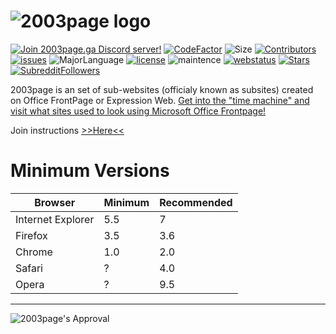 # ![2003page logo](http://2003page.ga/misc/promotionalmaterial/PromoLogo.png)
<a href="https://discord.gg/krawxAz"><img src="https://discordapp.com/api/guilds/669674979389865984/embed.png" alt="Join 2003page.ga Discord server!"/></a> [![CodeFactor](https://www.codefactor.io/repository/github/2003tech/2003page.ga/badge)](https://www.codefactor.io/repository/github/2003tech/2003page.ga) ![Size](https://img.shields.io/github/repo-size/2003tech/2003page.ga) [![Contributors](https://img.shields.io/github/contributors/2003tech/2003page.ga)](https://github.com/2003tech/2003page.ga/graphs/contributors) [![issues](https://img.shields.io/github/issues-raw/2003tech/2003page.ga)](https://github.com/2003tech/2003page.ga/issues) ![MajorLanguage](https://img.shields.io/github/languages/top/2003tech/2003page.ga) [![license](https://img.shields.io/github/license/2003tech/2003page.ga)](https://github.com/2003tech/2003page.ga/blob/master/LICENSE) ![maintence](https://img.shields.io/maintenance/yes/2020) [![webstatus](https://img.shields.io/website?down_color=red&down_message=nope%2C%20it%27s%20offline%2C%20keep%20in%20mind%20the%20servers%20may%20be%20down%20or%20we%20are%20changing%20domains.&up_color=green&up_message=yep%2C%20it%27s%20online&url=http://2003page.ga/)](http://2003page.ga) [![Stars](https://img.shields.io/github/stars/2003tech/2003page.ga)](https://github.com/2003tech/2003page.ga/stargazers) [![SubredditFollowers](https://img.shields.io/reddit/subreddit-subscribers/2003page)](https://www.reddit.com/r/2003page/)



2003page is an set of sub-websites (officialy known as subsites) created on Office FrontPage or Expression Web. [Get into the "time machine" and visit what sites used to look using Microsoft Office Frontpage!](http://2003page.ga) 


Join instructions  [>>Here<<](CONTRIBUTING.md) <br>

# Minimum Versions
| Browser           | Minimum     | Recommended |
|-------------------|-------------|-------------|
| Internet Explorer | 5.5         | 7           |
| Firefox           | 3.5         | 3.6         |
| Chrome            | 1.0         | 2.0         |
| Safari            | ?           | 4.0         |
| Opera             | ?           | 9.5  

----
![2003page's Approval](http://2003page.ga/misc/promotionalmaterial/sealofapproval.png)
